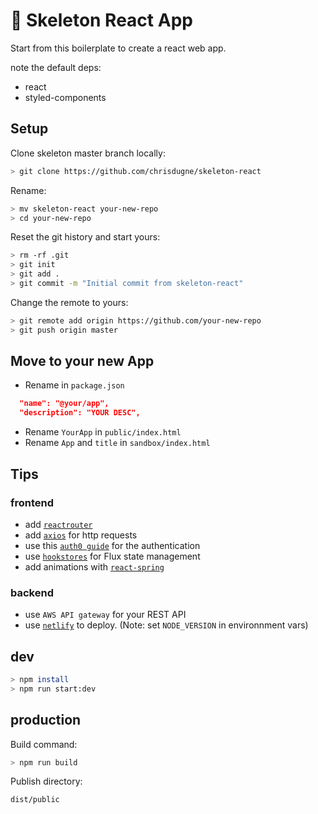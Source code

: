 # 🦴 Skeleton React App

Start from this boilerplate to create a react web app.

note the default deps:

- react
- styled-components

## Setup

Clone skeleton master branch locally:

```sh
> git clone https://github.com/chrisdugne/skeleton-react
```

Rename:

```sh
> mv skeleton-react your-new-repo
> cd your-new-repo
```

Reset the git history and start yours:

```sh
> rm -rf .git
> git init
> git add .
> git commit -m "Initial commit from skeleton-react"
```

Change the remote to yours:

```sh
> git remote add origin https://github.com/your-new-repo
> git push origin master
```

## Move to your new App

- Rename in `package.json`

```json
  "name": "@your/app",
  "description": "YOUR DESC",
```

- Rename `YourApp` in `public/index.html`
- Rename `App` and `title` in `sandbox/index.html`

## Tips

### frontend

- add [`reactrouter`](https://reactrouter.com/web/guides/quick-start)
- add [`axios`](https://github.com/axios/axios) for http requests
- use this [`auth0 guide`](https://auth0.com/blog/complete-guide-to-react-user-authentication/) for the authentication
- use [`hookstores`](https://auth0.com/blog/complete-guide-to-react-user-authentication/) for Flux state management
- add animations with [`react-spring`](https://github.com/pmndrs/react-spring)

### backend

- use `AWS API gateway` for your REST API
- use [`netlify`](https://app.netlify.com/) to deploy. (Note: set `NODE_VERSION` in environnment vars)

## dev

```sh
> npm install
> npm run start:dev
```

## production

Build command:

```sh
> npm run build
```

Publish directory:

```sh
dist/public
```
